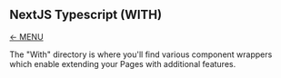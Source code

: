 ## NextJS Typescript (WITH)

<a href="MAIN.md">&larr; MENU</a>

The "With" directory is where you'll find various component wrappers which enable extending your Pages with additional features.

